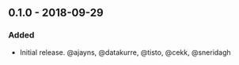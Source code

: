 ## 0.1.0 - 2018-09-29

### Added

* Initial release. @ajayns, @datakurre, @tisto, @cekk, @sneridagh
